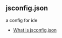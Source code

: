 ## jsconfig.json

a config for ide

- [What is jsconfig.json](https://stackoverflow.com/questions/68675994/what-is-jsconfig-json)
